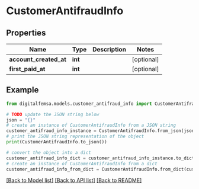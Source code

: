 # CustomerAntifraudInfo


## Properties

Name | Type | Description | Notes
------------ | ------------- | ------------- | -------------
**account_created_at** | **int** |  | [optional] 
**first_paid_at** | **int** |  | [optional] 

## Example

```python
from digitalfemsa.models.customer_antifraud_info import CustomerAntifraudInfo

# TODO update the JSON string below
json = "{}"
# create an instance of CustomerAntifraudInfo from a JSON string
customer_antifraud_info_instance = CustomerAntifraudInfo.from_json(json)
# print the JSON string representation of the object
print(CustomerAntifraudInfo.to_json())

# convert the object into a dict
customer_antifraud_info_dict = customer_antifraud_info_instance.to_dict()
# create an instance of CustomerAntifraudInfo from a dict
customer_antifraud_info_from_dict = CustomerAntifraudInfo.from_dict(customer_antifraud_info_dict)
```
[[Back to Model list]](../README.md#documentation-for-models) [[Back to API list]](../README.md#documentation-for-api-endpoints) [[Back to README]](../README.md)


